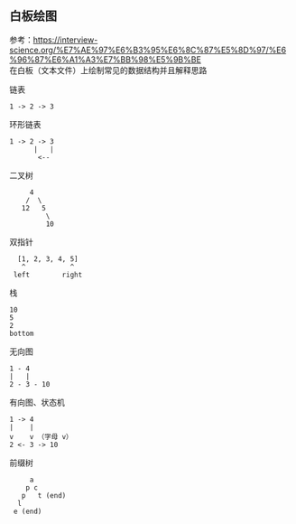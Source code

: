 ## 白板绘图
参考：https://interview-science.org/%E7%AE%97%E6%B3%95%E6%8C%87%E5%8D%97/%E6%96%87%E6%A1%A3%E7%BB%98%E5%9B%BE  
在白板（文本文件）上绘制常见的数据结构并且解释思路  

链表
```
1 -> 2 -> 3
```

环形链表
```
1 -> 2 -> 3
      |   |
       <--   
```

二叉树
```
     4
    /  \
   12   5
         \
         10
```

双指针
```
  [1, 2, 3, 4, 5]
   ^           ^
 left        right
```

栈
```
10
5
2
bottom
```

无向图
```
1 - 4
|   |
2 - 3 - 10
```

有向图、状态机
```
1 -> 4
|    |
v    v （字母 v）
2 <- 3 -> 10
```

前缀树
```
     a
    p c
   p   t (end)
  l
 e (end)
```
